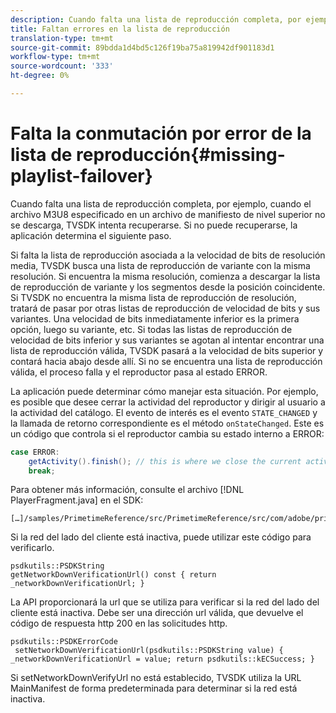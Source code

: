 ```yaml
---
description: Cuando falta una lista de reproducción completa, por ejemplo, cuando el archivo M3U8 especificado en un archivo de manifiesto de nivel superior no se descarga, TVSDK intenta recuperarse. Si no puede recuperarse, la aplicación determina el siguiente paso.
title: Faltan errores en la lista de reproducción
translation-type: tm+mt
source-git-commit: 89bdda1d4bd5c126f19ba75a819942df901183d1
workflow-type: tm+mt
source-wordcount: '333'
ht-degree: 0%

---
```



# Falta la conmutación por error de la lista de reproducción{#missing-playlist-failover}

Cuando falta una lista de reproducción completa, por ejemplo, cuando el archivo M3U8 especificado en un archivo de manifiesto de nivel superior no se descarga, TVSDK intenta recuperarse. Si no puede recuperarse, la aplicación determina el siguiente paso.

Si falta la lista de reproducción asociada a la velocidad de bits de resolución media, TVSDK busca una lista de reproducción de variante con la misma resolución. Si encuentra la misma resolución, comienza a descargar la lista de reproducción de variante y los segmentos desde la posición coincidente. Si TVSDK no encuentra la misma lista de reproducción de resolución, tratará de pasar por otras listas de reproducción de velocidad de bits y sus variantes. Una velocidad de bits inmediatamente inferior es la primera opción, luego su variante, etc. Si todas las listas de reproducción de velocidad de bits inferior y sus variantes se agotan al intentar encontrar una lista de reproducción válida, TVSDK pasará a la velocidad de bits superior y contará hacia abajo desde allí. Si no se encuentra una lista de reproducción válida, el proceso falla y el reproductor pasa al estado ERROR.

La aplicación puede determinar cómo manejar esta situación. Por ejemplo, es posible que desee cerrar la actividad del reproductor y dirigir al usuario a la actividad del catálogo. El evento de interés es el evento `STATE_CHANGED` y la llamada de retorno correspondiente es el método `onStateChanged`. Este es un código que controla si el reproductor cambia su estado interno a ERROR:

```java
case ERROR: 
    getActivity().finish(); // this is where we close the current activity (the Player activity) 
    break;
```

Para obtener más información, consulte el archivo [!DNL PlayerFragment.java] en el SDK:

```
[…]/samples/PrimetimeReference/src/PrimetimeReference/src/com/adobe/primetime/reference/ui/player/
```

Si la red del lado del cliente está inactiva, puede utilizar este código para verificarlo.

```
psdkutils::PSDKString 
getNetworkDownVerificationUrl() const { return 
_networkDownVerificationUrl; }
```

La API proporcionará la url que se utiliza para verificar si la red del lado del cliente está inactiva. Debe ser una dirección url válida, que devuelve el código de respuesta http 200 en las solicitudes http.

```
psdkutils::PSDKErrorCode 
 setNetworkDownVerificationUrl(psdkutils::PSDKString value) {  
_networkDownVerificationUrl = value; return psdkutils::kECSuccess; }
```

Si setNetworkDownVerifyUrl no está establecido, TVSDK utiliza la URL MainManifest de forma predeterminada para determinar si la red está inactiva.
